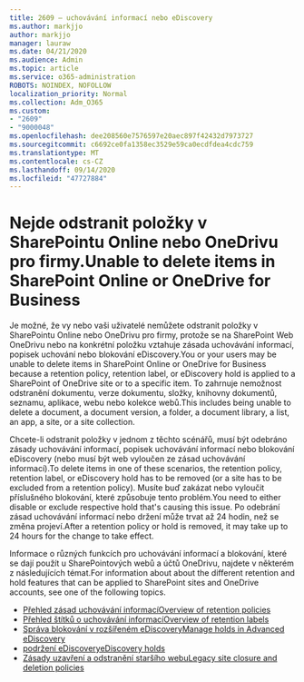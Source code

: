 ```yaml
---
title: 2609 – uchovávání informací nebo eDiscovery
ms.author: markjjo
author: markjjo
manager: lauraw
ms.date: 04/21/2020
ms.audience: Admin
ms.topic: article
ms.service: o365-administration
ROBOTS: NOINDEX, NOFOLLOW
localization_priority: Normal
ms.collection: Adm_O365
ms.custom:
- "2609"
- "9000048"
ms.openlocfilehash: dee208560e7576597e20aec897f42432d7973727
ms.sourcegitcommit: c6692ce0fa1358ec3529e59ca0ecdfdea4cdc759
ms.translationtype: MT
ms.contentlocale: cs-CZ
ms.lasthandoff: 09/14/2020
ms.locfileid: "47727884"
---
```

# <a name="unable-to-delete-items-in-sharepoint-online-or-onedrive-for-business"></a><span data-ttu-id="105ee-102">Nejde odstranit položky v SharePointu Online nebo OneDrivu pro firmy.</span><span class="sxs-lookup"><span data-stu-id="105ee-102">Unable to delete items in SharePoint Online or OneDrive for Business</span></span>

<span data-ttu-id="105ee-103">Je možné, že vy nebo vaši uživatelé nemůžete odstranit položky v SharePointu Online nebo OneDrivu pro firmy, protože se na SharePoint Web OneDrivu nebo na konkrétní položku vztahuje zásada uchovávání informací, popisek uchování nebo blokování eDiscovery.</span><span class="sxs-lookup"><span data-stu-id="105ee-103">You or your users may be unable to delete items in SharePoint Online or OneDrive for Business because a retention policy, retention label, or eDiscovery hold is applied to a SharePoint of OneDrive site or to a specific item.</span></span> <span data-ttu-id="105ee-104">To zahrnuje nemožnost odstranění dokumentu, verze dokumentu, složky, knihovny dokumentů, seznamu, aplikace, webu nebo kolekce webů.</span><span class="sxs-lookup"><span data-stu-id="105ee-104">This includes being unable to delete a document, a document version, a folder, a document library, a list, an app, a site, or a site collection.</span></span> 

<span data-ttu-id="105ee-105">Chcete-li odstranit položky v jednom z těchto scénářů, musí být odebráno zásady uchovávání informací, popisek uchovávání informací nebo blokování eDiscovery (nebo musí být web vyloučen ze zásad uchovávání informací).</span><span class="sxs-lookup"><span data-stu-id="105ee-105">To delete items in one of these scenarios, the retention policy, retention label, or eDiscovery hold has to be removed (or a site has to be excluded from a retention policy).</span></span> <span data-ttu-id="105ee-106">Musíte buď zakázat nebo vyloučit příslušného blokování, které způsobuje tento problém.</span><span class="sxs-lookup"><span data-stu-id="105ee-106">You need to either disable or exclude respective hold that's causing this issue.</span></span> <span data-ttu-id="105ee-107">Po odebrání zásad uchovávání informací nebo držení může trvat až 24 hodin, než se změna projeví.</span><span class="sxs-lookup"><span data-stu-id="105ee-107">After a retention policy or hold is removed, it may take up to 24 hours for the change to take effect.</span></span> 

<span data-ttu-id="105ee-108">Informace o různých funkcích pro uchovávání informací a blokování, které se dají použít u SharePointových webů a účtů OneDrivu, najdete v některém z následujících témat.</span><span class="sxs-lookup"><span data-stu-id="105ee-108">For information about about the different retention and hold features that can be applied to SharePoint sites and OneDrive accounts, see one of the following topics.</span></span>

- [<span data-ttu-id="105ee-109">Přehled zásad uchovávání informací</span><span class="sxs-lookup"><span data-stu-id="105ee-109">Overview of retention policies</span></span>](https://docs.microsoft.com/microsoft-365/compliance/retention-policies)
- [<span data-ttu-id="105ee-110">Přehled štítků o uchovávání informací</span><span class="sxs-lookup"><span data-stu-id="105ee-110">Overview of retention labels</span></span>](https://docs.microsoft.com/microsoft-365/compliance/labels)
- [<span data-ttu-id="105ee-111">Správa blokování v rozšířeném eDiscovery</span><span class="sxs-lookup"><span data-stu-id="105ee-111">Manage holds in Advanced eDiscovery</span></span>](https://docs.microsoft.com/microsoft-365/compliance/managing-holds)
- [<span data-ttu-id="105ee-112">podržení eDiscovery</span><span class="sxs-lookup"><span data-stu-id="105ee-112">eDiscovery holds</span></span>](https://docs.microsoft.com/microsoft-365/compliance/ediscovery-cases#step-4-place-content-locations-on-hold)
- [<span data-ttu-id="105ee-113">Zásady uzavření a odstranění staršího webu</span><span class="sxs-lookup"><span data-stu-id="105ee-113">Legacy site closure and deletion policies</span></span>](https://support.office.com/article/Use-policies-for-site-closure-and-deletion-A8280D82-27FD-48C5-9ADF-8A5431208BA5)